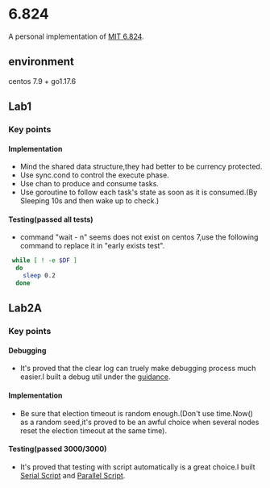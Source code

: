 # 6.824
A personal implementation of [MIT 6.824](https://pdos.csail.mit.edu/6.824/schedule.html).

## environment
centos 7.9 + go1.17.6

## Lab1
### Key points
#### Implementation
-  Mind the shared data structure,they had better to be currency protected.
-  Use sync.cond to control the execute phase.
-  Use chan to produce and consume tasks.
-  Use goroutine to follow each task's state as soon as it is consumed.(By Sleeping 10s and then wake up to check.)

#### Testing(passed all tests)
- command "wait - n" seems does not exist on centos 7,use the following command to replace it in "early exists test".
```bash
 while [ ! -e $DF ]
  do
    sleep 0.2
  done
```

## Lab2A
### Key points
#### Debugging
-  It's proved that the clear log can truely make debugging process much easier.I built a debug util under the [guidance](https://blog.josejg.com/debugging-pretty/).

#### Implementation
-  Be sure that election timeout is random enough.(Don't use time.Now() as a random seed,it's proved to be an awful choice when several nodes reset the election timeout at the same time).

#### Testing(passed 3000/3000)
-  It's proved that testing with script automatically is a great choice.I built [Serial Script](https://github.com/TangSiyang2001/6.824/blob/master/src/raft/serial-test.sh) and [Parallel Script](https://github.com/TangSiyang2001/6.824/blob/master/src/raft/test-many.sh).

